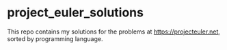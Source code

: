 # project_euler_solutions

This repo contains my solutions for the problems at https://projecteuler.net, sorted by programming language.
